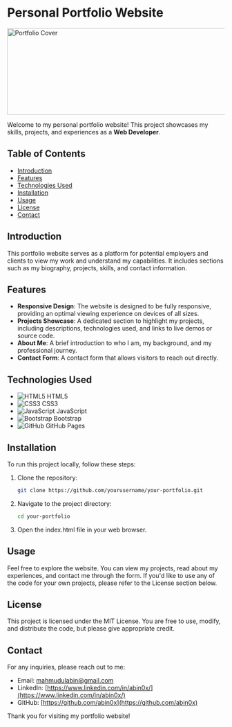 # Personal Portfolio Website

<a href="https://ibb.co/qmrcNGw">
    <a href="https://ibb.co/qmrcNGw"><img src="https://i.ibb.co/qmrcNGw/e7cc6e94-73c5-4a20-9098-714896954c76.png" alt="Portfolio Cover" width="600" height="200" /></a>
</a>



Welcome to my personal portfolio website! This project showcases my skills, projects, and experiences as a **Web Developer**.

## Table of Contents

- [Introduction](#introduction)
- [Features](#features)
- [Technologies Used](#technologies-used)
- [Installation](#installation)
- [Usage](#usage)
- [License](#license)
- [Contact](#contact)

## Introduction

This portfolio website serves as a platform for potential employers and clients to view my work and understand my capabilities. It includes sections such as my biography, projects, skills, and contact information.

## Features

- **Responsive Design**: The website is designed to be fully responsive, providing an optimal viewing experience on devices of all sizes.
- **Projects Showcase**: A dedicated section to highlight my projects, including descriptions, technologies used, and links to live demos or source code.
- **About Me**: A brief introduction to who I am, my background, and my professional journey.
- **Contact Form**: A contact form that allows visitors to reach out directly.

## Technologies Used

- ![HTML5](https://img.shields.io/badge/HTML5-E34F26.svg?style=flat-square&logo=html5&logoColor=white) HTML5
- ![CSS3](https://img.shields.io/badge/CSS3-1572B6.svg?style=flat-square&logo=css3&logoColor=white) CSS3
- ![JavaScript](https://img.shields.io/badge/JavaScript-F7DF1E.svg?style=flat-square&logo=javascript&logoColor=black) JavaScript
- ![Bootstrap](https://img.shields.io/badge/Bootstrap-563D7C.svg?style=flat-square&logo=bootstrap&logoColor=white) Bootstrap <!-- Replace with any frameworks you used -->
- ![GitHub](https://img.shields.io/badge/GitHub-181717.svg?style=flat-square&logo=github&logoColor=white) GitHub Pages <!-- Add any other tools you used -->

## Installation

To run this project locally, follow these steps:

1. Clone the repository:
   ```bash
   git clone https://github.com/yourusername/your-portfolio.git
2. Navigate to the project directory:
   ```bash
   cd your-portfolio
3. Open the index.html file in your web browser.

## Usage

Feel free to explore the website. You can view my projects, read about my experiences, and contact me through the form. If you'd like to use any of the code for your own projects, please refer to the License section below.

## License

This project is licensed under the MIT License. You are free to use, modify, and distribute the code, but please give appropriate credit.

## Contact

For any inquiries, please reach out to me:

- Email: [mahmudulabin@gmail.com](mailto:mahmudulabin@gmail.com)
- LinkedIn: [https://www.linkedin.com/in/abin0x/](https://www.linkedin.com/in/abin0x/)
- GitHub: [https://github.com/abin0x](https://github.com/abin0x)

Thank you for visiting my portfolio website!


